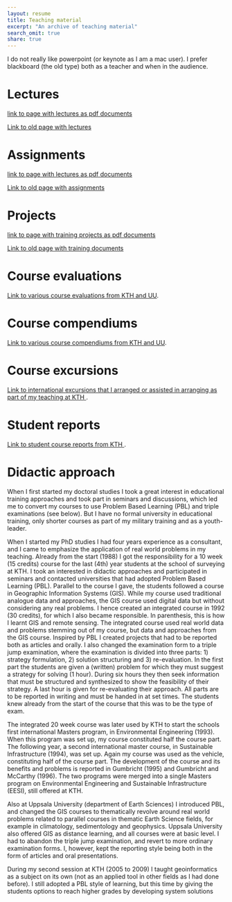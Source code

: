 ```yaml
---
layout: resume
title: Teaching material
excerpt: "An archive of teaching material"
search_omit: true
share: true
---
```


I do not really like powerpoint (or keynote as I am a mac user). I prefer blackboard (the old type) both as a teacher and when in the audience.

<h1 class='foot-description'></h1>
<h1 class='foot-description'>Lectures</h1>

[link to page with lectures as pdf documents](../lectures)

[Link to old page with lectures](http://www.karttur.com/private/teaching/index.htm)

<h1 class='foot-description'></h1>
<h1 class='foot-description'>Assignments</h1>

[link to page with lectures as pdf documents](../assignment)

[Link to old page with assignments](http://www.karttur.com/private/teaching/index.htm)

<h1 class='foot-description'></h1>
<h1 class='foot-description'>Projects</h1>

[link to page with training projects as pdf documents](../pblproject)

[Link to old page with training documents](http://www.karttur.com/private/teaching/index.htm)

<h1 class='foot-description'></h1>
<h1 class='foot-description'>Course evaluations</h1>

[Link to various course evaluations from KTH and UU](../courseevaluations).

<h1 class='foot-description'></h1>
<h1 class='foot-description'>Course compendiums</h1>

[Link to various course compendiums from KTH and UU](../coursecompendiums).

<h1 class='foot-description'></h1>
<h1 class='foot-description'>Course excursions</h1>

[Link to international excursions that I arranged or assisted in arranging as part of my teaching at KTH ](../courseexcursions).

<h1 class='foot-description'></h1>
<h1 class='foot-description'>Student reports</h1>

[Link to student course reports from KTH ](../studentprojects).

<h1 class='foot-description'></h1>
<h1 class='foot-description'>Didactic approach</h1>

When I first started my doctoral studies I took a great interest in educational training approaches and took part in seminars and discussions, which led me to convert my courses to use Problem Based Learning (PBL) and triple examinations (see below). But I have no formal university in educational training, only shorter courses as part of my military training and as a youth-leader.

When I started my PhD studies I had four years experience as a consultant, and I came to emphasize the application of real world problems in my teaching. Already from the start (1988) I got the responsibility for a 10 week (15 credits) course for the last (4th) year students at the school of surveying at KTH. I took an interested in didactic approaches and participated in seminars and contacted universities that had adopted Problem Based Learning (PBL). Parallel to the course I gave, the students followed a course in Geographic Information Systems (GIS). While my course used traditional analogue data and approaches, the GIS course used digital data but without considering any real problems. I hence created an integrated course in 1992 (30 credits), for which I also became responsible. In parenthesis, this is how I learnt GIS and remote sensing. The integrated course used real world data and problems stemming out of my course, but data and approaches from the GIS course. Inspired by PBL I created projects that had to be reported both as articles and orally. I also changed the examination form to a triple jump examination, where the examination is divided into three parts: 1) strategy formulation, 2) solution structuring and 3) re-evaluation. In the first part the students are given a (written) problem for which they must suggest a strategy for solving (1 hour). During six hours they then seek information that must be structured and synthesized to show the feasibility of their strategy. A last hour is given for re-evaluating their approach. All parts are to be reported in writing and must be handed in at set times. The students knew already from the start of the course that this was to be the type of exam.

The integrated 20 week course was later used by KTH to start the schools first international Masters program, in Environmental Engineering (1993). When this program was set up, my course constituted half the course part. The following year, a second international master course, in Sustainable Infrastructure (1994), was set up. Again my course was used as the vehicle, constituting half of the course part. The development of the course and its benefits and problems is reported in Gumbricht (1995) and Gumbricht and McCarthy (1996). The two programs were merged into a single Masters program on Environmental Engineering and Sustainable Infrastructure (EESI), still offered at KTH.

Also at Uppsala University (department of Earth Sciences) I introduced PBL, and changed the GIS courses to thematically revolve around real world problems related to parallel courses in thematic Earth Science fields, for example in climatology, sedimentology and geophysics. Uppsala University also offered GIS as distance learning, and all courses were at basic level. I had to abandon the triple jump examination, and revert to more ordinary examination forms. I, however, kept the reporting style being both in the form of articles and oral presentations.

During my second session at KTH (2005 to 2009) I taught geoinformatics as a subject on its own (not as an applied tool in other fields as I had done before). I still adopted a PBL style of learning, but this time by giving the students options to reach higher grades by developing system solutions
